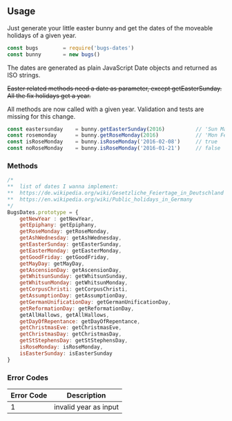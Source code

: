 ## Usage
Just generate your little easter bunny and get the dates of the moveable
holidays of a given year.

``` js
const bugs        = require('bugs-dates')
const bunny       = new bugs()
```

The dates are generated as plain JavaScript Date objects and returned as ISO strings.

~~Easter related methods need a date as parameter, except
getEasterSunday. All the fix holidays get a year.~~

All methods are now called with a given year. Validation and tests are missing
for this change.

``` js
const eastersunday    = bunny.getEasterSunday(2016)          // 'Sun Mar 27 2016 00:00:00 GMT+0100'
const rosemonday      = bunny.getRoseMonday(2016)            // 'Mon Feb 08 2016 00:00:00 GMT+0100'
const isRoseMonday    = bunny.isRoseMonday('2016-02-08')     // true
const noRoseMonday    = bunny.isRoseMonday('2016-01-21')     // false
```

### Methods
``` js
/*
**  list of dates I wanna implement:
**  https://de.wikipedia.org/wiki/Gesetzliche_Feiertage_in_Deutschland
**  https://en.wikipedia.org/wiki/Public_holidays_in_Germany
*/
BugsDates.prototype = {
    getNewYear : getNewYear,
    getEpiphany: getEpiphany,
    getRoseMonday: getRoseMonday,
    getAshWednesday: getAshWednesday,
    getEasterSunday: getEasterSunday,
    getEasterMonday: getEasterMonday,
    getGoodFriday: getGoodFriday,
    getMayDay: getMayDay,
    getAscensionDay: getAscensionDay,
    getWhitsunSunday: getWhitsunSunday,
    getWhitsunMonday: getWhitsunMonday,
    getCorpusChristi: getCorpusChristi,
    getAssumptionDay: getAssumptionDay,
    getGermanUnificationDay: getGermanUnificationDay,
    getReformationDay: getReformationDay,
    getAllHallows, getAllHallows,
    getDayOfRepentance: getDayOfRepentance,
    getChristmasEve: getChristmasEve,
    getChristmasDay: getChristmasDay,
    getStStephensDay: getStStephensDay,
    isRoseMonday: isRoseMonday,
    isEasterSunday: isEasterSunday
}
```

### Error Codes
| Error Code  | Description   |
|--------------|--------------|
| 1  | invalid year as input  |
